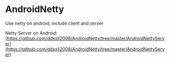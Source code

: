# AndroidNetty
Use netty on android, include client and server

Netty Server on Android: [https://github.com/ddxxll2008/AndroidNetty/tree/master/AndroidNettyServer](https://github.com/ddxxll2008/AndroidNetty/tree/master/AndroidNettyServer)
